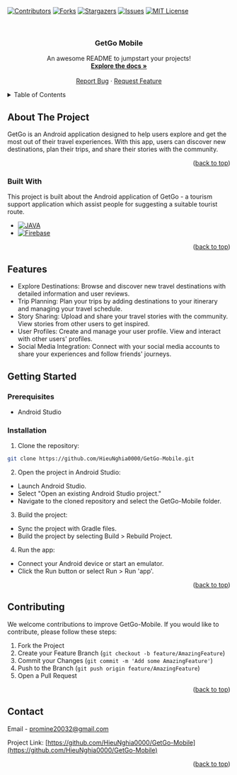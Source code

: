 <!-- Improved compatibility of back to top link: See: https://github.com/HieuNghia0000/GetGo-Mobile/pull/73 -->
<a id="readme-top"></a>
<!--
*** Thanks for checking out the Best-README-Template. If you have a suggestion
*** that would make this better, please fork the repo and create a pull request
*** or simply open an issue with the tag "enhancement".
*** Don't forget to give the project a star!
*** Thanks again! Now go create something AMAZING! :D
-->



<!-- PROJECT SHIELDS -->
<!--
*** I'm using markdown "reference style" links for readability.
*** Reference links are enclosed in brackets [ ] instead of parentheses ( ).
*** See the bottom of this document for the declaration of the reference variables
*** for contributors-url, forks-url, etc. This is an optional, concise syntax you may use.
*** https://www.markdownguide.org/basic-syntax/#reference-style-links
-->
[![Contributors][contributors-shield]][contributors-url]
[![Forks][forks-shield]][forks-url]
[![Stargazers][stars-shield]][stars-url]
[![Issues][issues-shield]][issues-url]
[![MIT License][license-shield]][license-url]



<!-- PROJECT LOGO -->
<br />
<div align="center">
  <h3 align="center">GetGo Mobile</h3>

  <p align="center">
    An awesome README to jumpstart your projects!
    <br />
    <a href="https://github.com/HieuNghia0000/GetGo-Mobile"><strong>Explore the docs »</strong></a>
    <br />
    <br />
    <a href="https://github.com/HieuNghia0000/GetGo-Mobile/issues/new?labels=bug&template=bug-report---.md">Report Bug</a>
    ·
    <a href="https://github.com/HieuNghia0000/GetGo-Mobile/issues/new?labels=enhancement&template=feature-request---.md">Request Feature</a>
  </p>
</div>



<!-- TABLE OF CONTENTS -->
<details>
  <summary>Table of Contents</summary>
  <ol>
    <li>
      <a href="#about-the-project">About The Project</a>
      <ul>
        <li><a href="#built-with">Built With</a></li>
      </ul>
    </li>
    <li>
      <a href="#getting-started">Getting Started</a>
      <ul>
        <li><a href="#prerequisites">Prerequisites</a></li>
        <li><a href="#installation">Installation</a></li>
      </ul>
    </li>
    <li><a href="#usage">Usage</a></li>
    <li><a href="#roadmap">Roadmap</a></li>
    <li><a href="#contributing">Contributing</a></li>
    <li><a href="#license">License</a></li>
    <li><a href="#contact">Contact</a></li>
    <li><a href="#acknowledgments">Acknowledgments</a></li>
  </ol>
</details>



<!-- ABOUT THE PROJECT -->
## About The Project


GetGo is an Android application designed to help users explore and get the most out of their travel experiences. With this app, users can discover new destinations, plan their trips, and share their stories with the community.


<p align="right">(<a href="#readme-top">back to top</a>)</p>



### Built With

This project is built about the Android application of GetGo - a tourism support application which assist people for suggesting a suitable tourist route.

* [![JAVA][java-shield]][java-url]
* [![Firebase][firebase-shield]][firebase-url]

<p align="right">(<a href="#readme-top">back to top</a>)</p>

<!-- FEATURES -->
## Features

* Explore Destinations: Browse and discover new travel destinations with detailed information and user reviews.
* Trip Planning: Plan your trips by adding destinations to your itinerary and managing your travel schedule.
* Story Sharing: Upload and share your travel stories with the community. View stories from other users to get inspired.
* User Profiles: Create and manage your user profile. View and interact with other users' profiles.
* Social Media Integration: Connect with your social media accounts to share your experiences and follow friends' journeys.


<!-- GETTING STARTED -->
## Getting Started

### Prerequisites
* Android Studio

### Installation
1. Clone the repository:

```sh
git clone https://github.com/HieuNghia0000/GetGo-Mobile.git
```

2. Open the project in Android Studio:
* Launch Android Studio.
* Select "Open an existing Android Studio project."
* Navigate to the cloned repository and select the GetGo-Mobile folder.
  
3. Build the project:

* Sync the project with Gradle files.
* Build the project by selecting Build > Rebuild Project.

4. Run the app:

* Connect your Android device or start an emulator.
* Click the Run button or select Run > Run 'app'.

<p align="right">(<a href="#readme-top">back to top</a>)</p>


<!-- CONTRIBUTING -->
## Contributing

We welcome contributions to improve GetGo-Mobile. If you would like to contribute, please follow these steps:

1. Fork the Project
2. Create your Feature Branch (`git checkout -b feature/AmazingFeature`)
3. Commit your Changes (`git commit -m 'Add some AmazingFeature'`)
4. Push to the Branch (`git push origin feature/AmazingFeature`)
5. Open a Pull Request

<p align="right">(<a href="#readme-top">back to top</a>)</p>


<!-- CONTACT -->
## Contact

Email - promine20032@gmail.com

Project Link: [https://github.com/HieuNghia0000/GetGo-Mobile](https://github.com/HieuNghia0000/GetGo-Mobile)

<p align="right">(<a href="#readme-top">back to top</a>)</p>



<!-- MARKDOWN LINKS & IMAGES -->
<!-- https://www.markdownguide.org/basic-syntax/#reference-style-links -->
[contributors-shield]: https://img.shields.io/github/contributors/othneildrew/Best-README-Template.svg?style=for-the-badge
[contributors-url]: https://github.com/HieuNghia0000/GetGo-Mobile/graphs/contributors
[forks-shield]: https://img.shields.io/github/forks/othneildrew/Best-README-Template.svg?style=for-the-badge
[forks-url]: https://github.com/HieuNghia0000/GetGo-Mobile/network/members
[stars-shield]: https://img.shields.io/github/stars/othneildrew/Best-README-Template.svg?style=for-the-badge
[stars-url]: https://github.com/HieuNghia0000/GetGo-Mobile/stargazers
[issues-shield]: https://img.shields.io/github/issues/othneildrew/Best-README-Template.svg?style=for-the-badge
[issues-url]: https://github.com/HieuNghia0000/GetGo-Mobile/issues
[license-shield]: https://img.shields.io/github/license/othneildrew/Best-README-Template.svg?style=for-the-badge
[license-url]: https://github.com/HieuNghia0000/GetGo-Mobile/blob/master/LICENSE.txt

[java-shield]: https://img.shields.io/badge/Java-B8741C?style=for-the-badge&logoColor=white
[java-url]: https://www.java.com/en
[firebase-shield]: https://img.shields.io/badge/Firebase-DD2C00?style=for-the-badge&logo=firebase&logoColor=white
[firebase-url]: https://firebase.google.com
